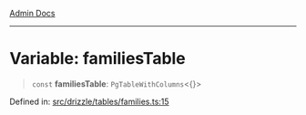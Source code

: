 [Admin Docs](/)

***

# Variable: familiesTable

> `const` **familiesTable**: `PgTableWithColumns`\<\{\}\>

Defined in: [src/drizzle/tables/families.ts:15](https://github.com/PalisadoesFoundation/talawa-api/blob/37e2d6abe1cabaa02f97a3c6c418b81e8fcb5a13/src/drizzle/tables/families.ts#L15)
